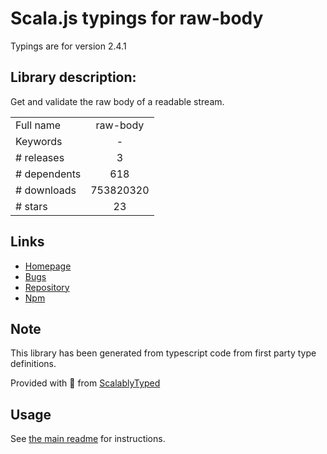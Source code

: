 
# Scala.js typings for raw-body

Typings are for version 2.4.1

## Library description:
Get and validate the raw body of a readable stream.

|                    |                 |
| ------------------ | :-------------: |
| Full name          | raw-body |
| Keywords           | - |
| # releases         | 3 |
| # dependents       | 618 |
| # downloads        | 753820320 |
| # stars            | 23 |

## Links
- [Homepage](https://github.com/stream-utils/raw-body#readme)
- [Bugs](https://github.com/stream-utils/raw-body/issues)
- [Repository](https://github.com/stream-utils/raw-body)
- [Npm](https://www.npmjs.com/package/raw-body)
    


## Note
This library has been generated from typescript code from first party type definitions.

Provided with :purple_heart: from [ScalablyTyped](https://github.com/oyvindberg/ScalablyTyped)

## Usage
See [the main readme](../../readme.md) for instructions.


